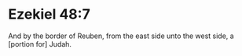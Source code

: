 # Ezekiel 48:7

And by the border of Reuben, from the east side unto the west side, a [portion for] Judah.